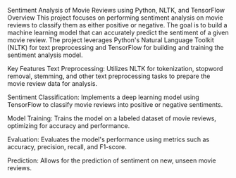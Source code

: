 Sentiment Analysis of Movie Reviews using Python, NLTK, and TensorFlow
Overview
This project focuses on performing sentiment analysis on movie reviews to classify them as either positive or negative. The goal is to build a machine learning model that can accurately predict the sentiment of a given movie review. The project leverages Python's Natural Language Toolkit (NLTK) for text preprocessing and TensorFlow for building and training the sentiment analysis model.

Key Features
Text Preprocessing: Utilizes NLTK for tokenization, stopword removal, stemming, and other text preprocessing tasks to prepare the movie review data for analysis.

Sentiment Classification: Implements a deep learning model using TensorFlow to classify movie reviews into positive or negative sentiments.

Model Training: Trains the model on a labeled dataset of movie reviews, optimizing for accuracy and performance.

Evaluation: Evaluates the model's performance using metrics such as accuracy, precision, recall, and F1-score.

Prediction: Allows for the prediction of sentiment on new, unseen movie reviews.
